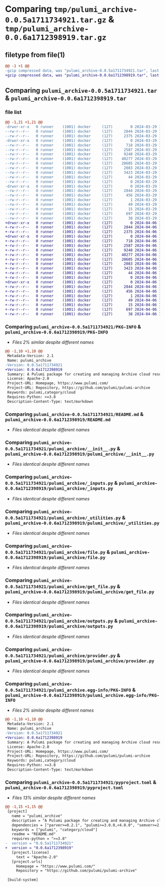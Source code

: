 # Comparing `tmp/pulumi_archive-0.0.5a1711734921.tar.gz` & `tmp/pulumi_archive-0.0.6a1712398919.tar.gz`

## filetype from file(1)

```diff
@@ -1 +1 @@
-gzip compressed data, was "pulumi_archive-0.0.5a1711734921.tar", last modified: Fri Mar 29 18:06:07 2024, max compression
+gzip compressed data, was "pulumi_archive-0.0.6a1712398919.tar", last modified: Sat Apr  6 10:36:52 2024, max compression
```

## Comparing `pulumi_archive-0.0.5a1711734921.tar` & `pulumi_archive-0.0.6a1712398919.tar`

### file list

```diff
@@ -1,21 +1,21 @@
-drwxr-xr-x   0 runner    (1001) docker     (127)        0 2024-03-29 18:06:07.219469 pulumi_archive-0.0.5a1711734921/
--rw-r--r--   0 runner    (1001) docker     (127)     2844 2024-03-29 18:06:07.219469 pulumi_archive-0.0.5a1711734921/PKG-INFO
--rw-r--r--   0 runner    (1001) docker     (127)     2375 2024-03-29 18:06:00.000000 pulumi_archive-0.0.5a1711734921/README.md
-drwxr-xr-x   0 runner    (1001) docker     (127)        0 2024-03-29 18:06:07.219469 pulumi_archive-0.0.5a1711734921/pulumi_archive/
--rw-r--r--   0 runner    (1001) docker     (127)      718 2024-03-29 18:06:00.000000 pulumi_archive-0.0.5a1711734921/pulumi_archive/__init__.py
--rw-r--r--   0 runner    (1001) docker     (127)     2587 2024-03-29 18:06:00.000000 pulumi_archive-0.0.5a1711734921/pulumi_archive/_inputs.py
--rw-r--r--   0 runner    (1001) docker     (127)     9248 2024-03-29 18:06:00.000000 pulumi_archive-0.0.5a1711734921/pulumi_archive/_utilities.py
--rw-r--r--   0 runner    (1001) docker     (127)    40277 2024-03-29 18:06:00.000000 pulumi_archive-0.0.5a1711734921/pulumi_archive/file.py
--rw-r--r--   0 runner    (1001) docker     (127)    20605 2024-03-29 18:06:00.000000 pulumi_archive-0.0.5a1711734921/pulumi_archive/get_file.py
--rw-r--r--   0 runner    (1001) docker     (127)     2083 2024-03-29 18:06:00.000000 pulumi_archive-0.0.5a1711734921/pulumi_archive/outputs.py
--rw-r--r--   0 runner    (1001) docker     (127)     3423 2024-03-29 18:06:00.000000 pulumi_archive-0.0.5a1711734921/pulumi_archive/provider.py
--rw-r--r--   0 runner    (1001) docker     (127)       44 2024-03-29 18:06:00.000000 pulumi_archive-0.0.5a1711734921/pulumi_archive/pulumi-plugin.json
--rw-r--r--   0 runner    (1001) docker     (127)        0 2024-03-29 18:06:00.000000 pulumi_archive-0.0.5a1711734921/pulumi_archive/py.typed
-drwxr-xr-x   0 runner    (1001) docker     (127)        0 2024-03-29 18:06:07.219469 pulumi_archive-0.0.5a1711734921/pulumi_archive.egg-info/
--rw-r--r--   0 runner    (1001) docker     (127)     2844 2024-03-29 18:06:07.000000 pulumi_archive-0.0.5a1711734921/pulumi_archive.egg-info/PKG-INFO
--rw-r--r--   0 runner    (1001) docker     (127)      456 2024-03-29 18:06:07.000000 pulumi_archive-0.0.5a1711734921/pulumi_archive.egg-info/SOURCES.txt
--rw-r--r--   0 runner    (1001) docker     (127)        1 2024-03-29 18:06:07.000000 pulumi_archive-0.0.5a1711734921/pulumi_archive.egg-info/dependency_links.txt
--rw-r--r--   0 runner    (1001) docker     (127)       49 2024-03-29 18:06:07.000000 pulumi_archive-0.0.5a1711734921/pulumi_archive.egg-info/requires.txt
--rw-r--r--   0 runner    (1001) docker     (127)       15 2024-03-29 18:06:07.000000 pulumi_archive-0.0.5a1711734921/pulumi_archive.egg-info/top_level.txt
--rw-r--r--   0 runner    (1001) docker     (127)      697 2024-03-29 18:06:00.000000 pulumi_archive-0.0.5a1711734921/pyproject.toml
--rw-r--r--   0 runner    (1001) docker     (127)       38 2024-03-29 18:06:07.219469 pulumi_archive-0.0.5a1711734921/setup.cfg
+drwxr-xr-x   0 runner    (1001) docker     (127)        0 2024-04-06 10:36:52.857301 pulumi_archive-0.0.6a1712398919/
+-rw-r--r--   0 runner    (1001) docker     (127)     2844 2024-04-06 10:36:52.857301 pulumi_archive-0.0.6a1712398919/PKG-INFO
+-rw-r--r--   0 runner    (1001) docker     (127)     2375 2024-04-06 10:36:45.000000 pulumi_archive-0.0.6a1712398919/README.md
+drwxr-xr-x   0 runner    (1001) docker     (127)        0 2024-04-06 10:36:52.853301 pulumi_archive-0.0.6a1712398919/pulumi_archive/
+-rw-r--r--   0 runner    (1001) docker     (127)      718 2024-04-06 10:36:45.000000 pulumi_archive-0.0.6a1712398919/pulumi_archive/__init__.py
+-rw-r--r--   0 runner    (1001) docker     (127)     2587 2024-04-06 10:36:45.000000 pulumi_archive-0.0.6a1712398919/pulumi_archive/_inputs.py
+-rw-r--r--   0 runner    (1001) docker     (127)     9248 2024-04-06 10:36:45.000000 pulumi_archive-0.0.6a1712398919/pulumi_archive/_utilities.py
+-rw-r--r--   0 runner    (1001) docker     (127)    40277 2024-04-06 10:36:45.000000 pulumi_archive-0.0.6a1712398919/pulumi_archive/file.py
+-rw-r--r--   0 runner    (1001) docker     (127)    20605 2024-04-06 10:36:45.000000 pulumi_archive-0.0.6a1712398919/pulumi_archive/get_file.py
+-rw-r--r--   0 runner    (1001) docker     (127)     2083 2024-04-06 10:36:45.000000 pulumi_archive-0.0.6a1712398919/pulumi_archive/outputs.py
+-rw-r--r--   0 runner    (1001) docker     (127)     3423 2024-04-06 10:36:45.000000 pulumi_archive-0.0.6a1712398919/pulumi_archive/provider.py
+-rw-r--r--   0 runner    (1001) docker     (127)       44 2024-04-06 10:36:45.000000 pulumi_archive-0.0.6a1712398919/pulumi_archive/pulumi-plugin.json
+-rw-r--r--   0 runner    (1001) docker     (127)        0 2024-04-06 10:36:45.000000 pulumi_archive-0.0.6a1712398919/pulumi_archive/py.typed
+drwxr-xr-x   0 runner    (1001) docker     (127)        0 2024-04-06 10:36:52.857301 pulumi_archive-0.0.6a1712398919/pulumi_archive.egg-info/
+-rw-r--r--   0 runner    (1001) docker     (127)     2844 2024-04-06 10:36:52.000000 pulumi_archive-0.0.6a1712398919/pulumi_archive.egg-info/PKG-INFO
+-rw-r--r--   0 runner    (1001) docker     (127)      456 2024-04-06 10:36:52.000000 pulumi_archive-0.0.6a1712398919/pulumi_archive.egg-info/SOURCES.txt
+-rw-r--r--   0 runner    (1001) docker     (127)        1 2024-04-06 10:36:52.000000 pulumi_archive-0.0.6a1712398919/pulumi_archive.egg-info/dependency_links.txt
+-rw-r--r--   0 runner    (1001) docker     (127)       49 2024-04-06 10:36:52.000000 pulumi_archive-0.0.6a1712398919/pulumi_archive.egg-info/requires.txt
+-rw-r--r--   0 runner    (1001) docker     (127)       15 2024-04-06 10:36:52.000000 pulumi_archive-0.0.6a1712398919/pulumi_archive.egg-info/top_level.txt
+-rw-r--r--   0 runner    (1001) docker     (127)      697 2024-04-06 10:36:45.000000 pulumi_archive-0.0.6a1712398919/pyproject.toml
+-rw-r--r--   0 runner    (1001) docker     (127)       38 2024-04-06 10:36:52.857301 pulumi_archive-0.0.6a1712398919/setup.cfg
```

### Comparing `pulumi_archive-0.0.5a1711734921/PKG-INFO` & `pulumi_archive-0.0.6a1712398919/PKG-INFO`

 * *Files 2% similar despite different names*

```diff
@@ -1,10 +1,10 @@
 Metadata-Version: 2.1
 Name: pulumi_archive
-Version: 0.0.5a1711734921
+Version: 0.0.6a1712398919
 Summary: A Pulumi package for creating and managing Archive cloud resources.
 License: Apache-2.0
 Project-URL: Homepage, https://www.pulumi.com/
 Project-URL: Repository, https://github.com/pulumi/pulumi-archive
 Keywords: pulumi,category/cloud
 Requires-Python: >=3.8
 Description-Content-Type: text/markdown
```

### Comparing `pulumi_archive-0.0.5a1711734921/README.md` & `pulumi_archive-0.0.6a1712398919/README.md`

 * *Files identical despite different names*

### Comparing `pulumi_archive-0.0.5a1711734921/pulumi_archive/__init__.py` & `pulumi_archive-0.0.6a1712398919/pulumi_archive/__init__.py`

 * *Files identical despite different names*

### Comparing `pulumi_archive-0.0.5a1711734921/pulumi_archive/_inputs.py` & `pulumi_archive-0.0.6a1712398919/pulumi_archive/_inputs.py`

 * *Files identical despite different names*

### Comparing `pulumi_archive-0.0.5a1711734921/pulumi_archive/_utilities.py` & `pulumi_archive-0.0.6a1712398919/pulumi_archive/_utilities.py`

 * *Files identical despite different names*

### Comparing `pulumi_archive-0.0.5a1711734921/pulumi_archive/file.py` & `pulumi_archive-0.0.6a1712398919/pulumi_archive/file.py`

 * *Files identical despite different names*

### Comparing `pulumi_archive-0.0.5a1711734921/pulumi_archive/get_file.py` & `pulumi_archive-0.0.6a1712398919/pulumi_archive/get_file.py`

 * *Files identical despite different names*

### Comparing `pulumi_archive-0.0.5a1711734921/pulumi_archive/outputs.py` & `pulumi_archive-0.0.6a1712398919/pulumi_archive/outputs.py`

 * *Files identical despite different names*

### Comparing `pulumi_archive-0.0.5a1711734921/pulumi_archive/provider.py` & `pulumi_archive-0.0.6a1712398919/pulumi_archive/provider.py`

 * *Files identical despite different names*

### Comparing `pulumi_archive-0.0.5a1711734921/pulumi_archive.egg-info/PKG-INFO` & `pulumi_archive-0.0.6a1712398919/pulumi_archive.egg-info/PKG-INFO`

 * *Files 2% similar despite different names*

```diff
@@ -1,10 +1,10 @@
 Metadata-Version: 2.1
 Name: pulumi_archive
-Version: 0.0.5a1711734921
+Version: 0.0.6a1712398919
 Summary: A Pulumi package for creating and managing Archive cloud resources.
 License: Apache-2.0
 Project-URL: Homepage, https://www.pulumi.com/
 Project-URL: Repository, https://github.com/pulumi/pulumi-archive
 Keywords: pulumi,category/cloud
 Requires-Python: >=3.8
 Description-Content-Type: text/markdown
```

### Comparing `pulumi_archive-0.0.5a1711734921/pyproject.toml` & `pulumi_archive-0.0.6a1712398919/pyproject.toml`

 * *Files 13% similar despite different names*

```diff
@@ -1,15 +1,15 @@
 [project]
   name = "pulumi_archive"
   description = "A Pulumi package for creating and managing Archive cloud resources."
   dependencies = ["parver>=0.2.1", "pulumi>=3.0.0,<4.0.0", "semver>=2.8.1"]
   keywords = ["pulumi", "category/cloud"]
   readme = "README.md"
   requires-python = ">=3.8"
-  version = "0.0.5a1711734921"
+  version = "0.0.6a1712398919"
   [project.license]
     text = "Apache-2.0"
   [project.urls]
     Homepage = "https://www.pulumi.com/"
     Repository = "https://github.com/pulumi/pulumi-archive"
 
 [build-system]
```

